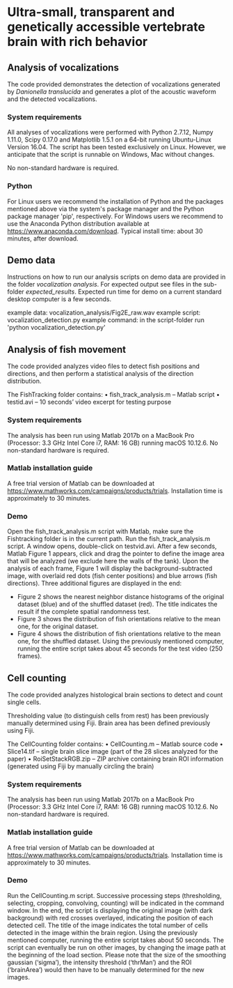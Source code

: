# Ultra-small, transparent and genetically accessible vertebrate brain with rich behavior

## Analysis of vocalizations
The code provided demonstrates the detection of vocalizations generated by *Danionella translucida* and generates a plot of the acoustic waveform and the detected vocalizations.

### System requirements
All analyses of vocalizations were performed with Python 2.7.12, Numpy 1.11.0, Scipy 0.17.0 and Matplotlib 1.5.1 on a 64-bit running Ubuntu-Linux Version 16.04. 
The script has been tested exclusively on Linux. However, we anticipate that the script is runnable on Windows, Mac without changes.

No non-standard hardware is required.

### Python
For Linux users we recommend the installation of Python and the packages mentioned above via the system's package manager and the Python package manager 'pip', respectively. 
For Windows users we recommend to use the Anaconda Python distribution available at https://www.anaconda.com/download.
Typical install time: about 30 minutes, after download. 

## Demo data
Instructions on how to run our analysis scripts on demo data are provided in the folder *vocalization analysis*. For expected output see files in the sub-folder *expected_results*. Expected run time for demo on a current standard desktop computer is a few seconds.

example data: vocalization_analysis/Fig2E_raw.wav
example script: vocalization_detection.py
example command: in the script-folder run 'python vocalization_detection.py' 



## Analysis of fish movement
The code provided analyzes video files to detect fish positions and directions, and then perform a statistical analysis of the direction distribution.

The FishTracking folder contains:
•	fish_track_analysis.m – Matlab script
•	testid.avi – 10 seconds’ video excerpt for testing purpose

### System requirements
The analysis has been run using Matlab 2017b on a MacBook Pro (Processor: 3.3 GHz Intel Core i7, RAM: 16 GB) running macOS 10.12.6. No non-standard hardware is required.

### Matlab installation guide
A free trial version of Matlab can be downloaded at https://www.mathworks.com/campaigns/products/trials.
Installation time is approximately to 30 minutes. 

### Demo
Open the fish_track_analysis.m script with Matlab, make sure the Fishtracking folder is in the current path.
Run the fish_track_analysis.m script. A window opens, double-click on testvid.avi.
After a few seconds, Matlab Figure 1 appears, click and drag the pointer to define the image area that will be analyzed (we exclude here the walls of the tank).
Upon the analysis of each frame, Figure 1 will display the background-subtracted image, with overlaid red dots (fish center positions) and blue arrows (fish directions).
Three additional figures are displayed in the end: 
-	Figure 2 shows the nearest neighbor distance histograms of the original dataset (blue) and of the shuffled dataset (red). The title indicates the result if the complete spatial randomness test.
-	Figure 3 shows the distribution of fish orientations relative to the mean one, for the original dataset.
-	Figure 4 shows the distribution of fish orientations relative to the mean one, for the shuffled dataset.
Using the previously mentioned computer, running the entire script takes about 45 seconds for the test video (250 frames).



## Cell counting 
The code provided analyzes histological brain sections to detect and count single cells. 

Thresholding value (to distinguish cells from rest) has been previously manually determined using Fiji. Brain area has been defined previously using Fiji.

The CellCounting folder contains:
•	CellCounting.m – Matlab source code
•	Slice14.tif – single brain slice image (part of the 28 slices analyzed for the paper)
•	RoiSetStackRGB.zip – ZIP archive containing brain ROI information (generated using Fiji by manually circling the brain)

### System requirements
The analysis has been run using Matlab 2017b on a MacBook Pro (Processor: 3.3 GHz Intel Core i7, RAM: 16 GB) running macOS 10.12.6. No non-standard hardware is required.

### Matlab installation guide
A free trial version of Matlab can be downloaded at https://www.mathworks.com/campaigns/products/trials.
Installation time is approximately to 30 minutes. 

### Demo
Run the CellCounting.m script. Successive processing steps (thresholding, selecting, cropping, convolving, counting) will be indicated in the command window.
In the end, the script is displaying the original image (with dark background) with red crosses overlayed, indicating the position of each detected cell. The title of the image indicates the total number of cells detected in the image within the brain region. Using the previously mentioned computer, running the entire script takes about 50 seconds.
The script can eventually be run on other images, by changing the image path at the beginning of the load section. Please note that the size of the smoothing gaussian (‘sigma’), the intensity threshold (‘thrMan’) and the ROI (‘brainArea’) would then have to be manually determined for the new images.











